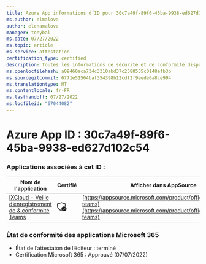 ```yaml
---
title: Azure App informations d’ID pour 30c7a49f-89f6-45ba-9938-ed627d102c54
ms.author: elmalova
author: elenamalova
manager: tonybal
ms.date: 07/27/2022
ms.topic: article
ms.service: attestation
certification_type: certified
description: Toutes les informations de sécurité et de conformité disponibles pour 30c7a49f-89f6-45ba-9938-ed627d102c54.
ms.openlocfilehash: a09460aca734c3310abd37c2588535c0148efb3b
ms.sourcegitcommit: 6771e51564baf354398b12cdf2f9eede6a8ce994
ms.translationtype: MT
ms.contentlocale: fr-FR
ms.lasthandoff: 07/27/2022
ms.locfileid: "67044082"
---
```

# <a name="azure-app-id-30c7a49f-89f6-45ba-9938-ed627d102c54"></a>Azure App ID : 30c7a49f-89f6-45ba-9938-ed627d102c54


### <a name="apps-associated-with-this-id"></a>Applications associées à cet ID :
| **Nom de l'application** | **Certifié** | **Afficher dans AppSource** |
|--------------|---------------|-----------------------|
| [IXCloud - Veille d’enregistrement de &amp; conformité Teams](../forward/numonix.nmx-teams.md) | <img alt="Certified application badge" src="../media/certified-badge.png" height="25" width="25" /> | [https://appsource.microsoft.com/product/office/numonix.nmx-teams](https://appsource.microsoft.com/product/office/numonix.nmx-teams) |

### <a name="microsoft-365-app-compliance-status"></a>État de conformité des applications Microsoft 365
- État de l’attestaton de l’éditeur : terminé
- Certification Microsoft 365 : Approuvé (07/07/2022)
